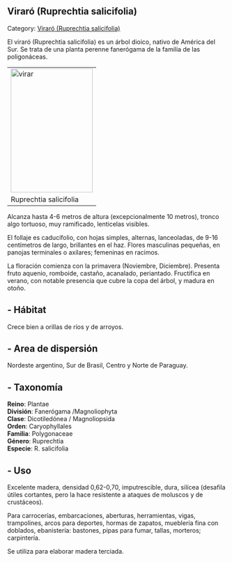 ## Viraró (Ruprechtia salicifolia)

Category: [Viraró (Ruprechtia salicifolia)](http://descubrircorrientes.com.ar/2012/index.php/2588-geografia/6-fitogeografia/arboles/viraro-ruprechtia-salicifolia)

El viraró (Ruprechtia salicifolia) es un árbol dioico, nativo de América del Sur. Se trata de una planta perenne fanerógama de la familia de las poligonáceas.

<table><tbody><tr><td><img src="http://descubrircorrientes.com.ar/2012/index.php/2588-geografia/6-fitogeografia/arboles/images/fotos_de_geografia/virar.jpg" width="188" height="284" alt="virar"></td></tr><tr><td><span>Ruprechtia salicifolia</span></td></tr></tbody></table>

Alcanza hasta 4-6 metros de altura (excepcionalmente 10 metros), tronco algo tortuoso, muy ramificado, lenticelas visibles.

El follaje es caducifolio, con hojas simples, alternas, lanceoladas, de 9-16 centímetros de largo, brillantes en el haz. Flores masculinas pequeñas, en panojas terminales o axilares; femeninas en racimos.

La floración comienza con la primavera (Noviembre, Diciembre). Presenta fruto aquenio, romboide, castaño, acanalado, periantado. Fructifica en verano, con notable presencia que cubre la copa del árbol, y madura en otoño.

## **\- Hábitat**

Crece bien a orillas de ríos y de arroyos.

## **\- Area de dispersión**

Nordeste argentino, Sur de Brasil, Centro y Norte de Paraguay.

## **\- Taxonomía**

**Reino**: Plantae  
**División**: Fanerógama /Magnoliophyta  
**Clase**: Dicotiledónea / Magnoliopsida  
**Orden**: Caryophyllales  
**Familia**: Polygonaceae  
**Género**: Ruprechtia  
**Especie**: R. salicifolia

## **\- Uso**

Excelente madera, densidad 0,62-0,70, imputrescible, dura, silícea (desafila útiles cortantes, pero la hace resistente a ataques de moluscos y de crustáceos).

Para carrocerías, embarcaciones, aberturas, herramientas, vigas, trampolines, arcos para deportes, hormas de zapatos, mueblería fina con doblados, ebanistería: bastones, pipas para fumar, tallas, morteros; carpintería.

Se utiliza para elaborar madera terciada.